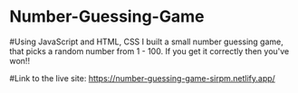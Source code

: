 # Number-Guessing-Game


#Using JavaScript and HTML, CSS I built a small number guessing game, that picks a random number from 1 - 100. If you get it correctly then you've won!!


#Link to the live site: https://number-guessing-game-sirpm.netlify.app/
